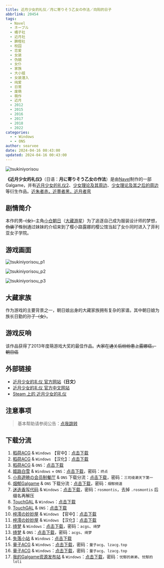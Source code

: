```yaml
---
title: 近月少女的礼仪／月に寄りそう乙女の作法／向阳的日子
abbrlink: 20454
tags:
  - Navel
  - ネーブル
  - 橘子社
  - 近月社
  - 臍橙社
  - 校园
  - 恋爱
  - 女装
  - 伪娘
  - 女仆
  - 家族
  - 大小姐
  - 女装潜入
  - 纯爱
  - 日常
  - 废萌
  - 萌作
  - 近月
  - 2012
  - 2015
  - 2016
  - 2017
  - 2018
  - 2022
categories:
  - - Windows
  - - ONS
author: searvee
date: 2024-04-16 00:43:00
updated: 2024-04-16 00:43:00
---
```


![tsukiniyorisou](https://unpkg.com/galgame/img/tsukiniyorisou.webp)

**《近月少女的礼仪》**（日语：**月に寄りそう乙女の作法**）是由[Navel](https://zh.moegirl.org.cn/Navel)制作的一部Galgame，并有[近月少女的礼仪2](https://zh.moegirl.org.cn/近月少女的礼仪2)、[少女理论及其周边](https://zh.moegirl.org.cn/少女理论及其周边)、[少女理论及其之后的周边](https://zh.moegirl.org.cn/少女理论及其之后的周边)等衍生作品。[近朱者赤，近墨者黑，近月者弯](https://zh.moegirl.org.cn/近朱者赤，近墨者黑，近月者弯)

<!-- more -->

## 剧情简介

本作的男~~（女）~~主角[小仓朝日](https://zh.moegirl.org.cn/小仓朝日)（[大藏游星](https://zh.moegirl.org.cn/大藏游星)）为了追逐自己成为服装设计师的梦想，~~伪装了性别~~通过妹妹的介绍来到了樱小路露娜的樱公馆当起了女仆同时进入了菲利亚女子学院。

## 游戏画面

![tsukiniyorisou_p1](https://unpkg.com/galgame/img/tsukiniyorisou_p1.webp)

![tsukiniyorisou_p2](https://unpkg.com/galgame/img/tsukiniyorisou_p2.webp)

![tsukiniyorisou_p3](https://unpkg.com/galgame/img/tsukiniyorisou_p3.webp)

## 大藏家族

作为游戏的主要背景之一，朝日娘出身的大藏家族拥有复杂的家谱。其中朝日娘为族长日勤的孙子~~（女）~~。

## 游戏反响

该作品获得了2013年度萌游戏大奖的最佳作品。~~大家在通关后纷纷患上露娜癌，朝日癌~~

## 外部链接

- [近月少女的礼仪 官方网站](https://project-navel.com/tsukiniyorisou/)**（日文）**
- [近月少女的礼仪 官方中文网站](https://hikarifield.co.jp/tsukiniyorisou/)
- [Steam 上的 近月少女的礼仪](https://store.steampowered.com/app/1776970/_/)

## 注意事项

> 基本帮助请参阅公告：[点我跳转](/p/announcement/)

## 下载分流

1. [稻荷ACG](https://sakustar.moe/) & `Windows` 【官中】：[点击下载](https://alpha.galpan.xyz/PC-2/Navel/%E8%BF%91%E6%9C%88%E5%B0%91%E5%A5%B3%E7%9A%84%E7%A4%BC%E4%BB%AA[%E5%AE%98%E4%B8%AD].rar)
2. [稻荷ACG](https://sakustar.moe/) & `Windows` 【汉化】：[点击下载](https://alpha.galpan.xyz/PC-2/Navel/%E8%BF%91%E6%9C%88%E5%B0%91%E5%A5%B3%E7%9A%84%E7%A4%BC%E4%BB%AA.7z)
3. [稻荷ACG](https://sakustar.moe/) & `ONS`：[点击下载](https://alpha.galpan.xyz/ONS/%E8%BF%91%E6%9C%88%E5%B0%91%E5%A5%B3%E7%9A%84%E7%A4%BC%E4%BB%AA.zip)
4. [姬路白雪](https://pan.jlbx.xyz/) & `Windows` + `ONS`：[点击下载](https://pan.jlbx.xyz/?s=%E8%BF%91%E6%9C%88%E5%B0%91%E5%A5%B3%E7%9A%84%E7%A4%BC%E4%BB%AA)，密码：`终点`
5. [小鳥遊暁の会员制餐厅](https://t-satoru.top/) & `ONS` 下载分流：[点击下载](https://pan.t-satoru.top/d/ode5/Galgames/%E3%80%90%E8%87%AA%E5%B0%81%E5%8C%85%E3%80%91%E5%8E%9F%E5%88%9B%E4%BD%9C%E5%93%81/%E8%BF%91%E6%9C%88%E7%B3%BB%E5%88%97/ONS_KIDFansClub_%E8%BF%91%E6%9C%88%E5%B0%91%E5%A5%B3%E7%9A%84%E7%A4%BC%E4%BB%AA.rar)，密码：`三司绫濑天下第一`
6. [烟郁Galgame](https://yanyugal.top/) & `ONS` 下载分流：[点击下载](https://yanyugal.top/d/disk1/%E5%B0%8F%E5%B0%8F%E7%9A%84%E5%88%86%E4%BA%AB%EF%BC%88PC%EF%BC%86%E5%AE%89%E5%8D%93%EF%BC%89/%E5%AE%89%E5%8D%93/ons/%E8%BF%91%E6%9C%88%E5%B0%91%E5%A5%B3ons%E5%90%88%E9%9B%86/%E8%BF%91%E6%9C%88%E5%B0%91%E5%A5%B3%E7%9A%84%E7%A4%BC%E4%BB%AA.7z)，密码：`烟郁频道`
7. [迷迭香写代码](https://rosmontis.com/) & `Windows`：[点击下载](https://drive.rosmontis.com/s/WnAF7)，密码：`rosmontis`，去掉 `.rosmontis` 后缀名再解压
8. [TouchGAL](https://www.touchgal.com/) & `Windows`：[点击下载](https://pan.touchgal.net/s/9prib)
9. [TouchGAL](https://www.touchgal.com/) & `ONS`：[点击下载](https://pan.touchgal.net/s/L0BCZ)
10. [梓澪の妙妙屋](https://zi0.cc/) & `Windows` 【官中】：[点击下载](https://zi0.cc/d/%2C%E3%80%90ADV-%E5%86%92%E9%99%A9%E6%B8%B8%E6%88%8F%E3%80%91/%E3%80%90PC%E3%80%91%E8%BF%91%E6%9C%88%E5%B0%91%E5%A5%B3%E7%9A%84%E7%A4%BC%E4%BB%AA/%E5%AE%98%E4%B8%AD/Tsukiniyorisou.zip?sign=G2LAkhwsI1GDW8qjqUmi2bwwA77QQUBHPK1XlKSr-nE=:0)
11. [梓澪の妙妙屋](https://zi0.cc/) & `Windows` 【汉化】：[点击下载](https://zi0.cc/d/%2C%E3%80%90ADV-%E5%86%92%E9%99%A9%E6%B8%B8%E6%88%8F%E3%80%91/%E3%80%90PC%E3%80%91%E8%BF%91%E6%9C%88%E5%B0%91%E5%A5%B3%E7%9A%84%E7%A4%BC%E4%BB%AA/%E6%B1%89%E5%8C%96/jinyue.zip?sign=sN146tHCG3DdKB8bP5kFyDN_aTsurv37y9v12daEasg=:0)
12. [绮梦](https://acgs.eu.org/) & `Windows`：[点击下载](https://acgs.one/down_html/?url=game/%E8%BF%91%E6%9C%88%E5%B0%91%E5%A5%B3%E7%9A%84%E7%A4%BC%E4%BB%AA&name=%E8%BF%91%E6%9C%88%E5%B0%91%E5%A5%B3%E7%9A%84%E7%A4%BC%E4%BB%AA)，密码：`acgs`、`绮梦`
13. [绮梦](https://acgs.eu.org/) & `ONS`：[点击下载](https://acgs.one/down_html/?url=game/%E8%BF%91%E6%9C%88%E5%B0%91%E5%A5%B3%E7%9A%84%E7%A4%BC%E4%BB%AA_ONS&name=%E8%BF%91%E6%9C%88%E5%B0%91%E5%A5%B3%E7%9A%84%E7%A4%BC%E4%BB%AAONS)，密码：`acgs`、`绮梦`
14. [失落小站](https://www.shinnku.com/) & `Windows`：[点击下载](https://www.shinnku.com/api/download/0/win/%E8%BF%91%E6%9C%88%E5%B0%91%E5%A5%B3%E7%9A%84%E7%A4%BC%E4%BB%AA.7z)
15. [量子ACG](https://lzacg.org/) & `Windows`：[点击下载](https://lzacg.org/550)，密码：`量子acg`、`lzacg.top`
16. [量子ACG](https://lzacg.org/) & `Windows`：[点击下载](https://mega.nz/folder/X2JwBSrB#Eo1o3OcUEMD7xJ9GtO6mFQ)，密码：`量子acg`、`lzacg.top`
17. [我的Galgame资源发布站](https://www.ttloli.com/) & `Windows`：[点击下载](https://www.ttloli.com/jinyueshaonvdeliyi.html)，密码：`忧郁的弟弟`、`忧郁的loli`
